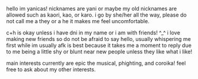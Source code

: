 hello im yanicas! nicknames are yani or maybe my old nicknames are allowed such as kaori, kao, or karo.
i go by she/her all the way, please do not call me a they or a he it makes me feel uncomfortable.

c+h is okay unless i have dni in my name or i am with friends! ^_^
i love making new friends so do not be afraid to say hello, usually whispering me first while im usually afk is best because it takes me a moment to reply due to me being a little shy or blunt near new people unless they like what i like!

main interests currently are epic the musical, phighting, and coroika! feel free to ask about my other interests.
